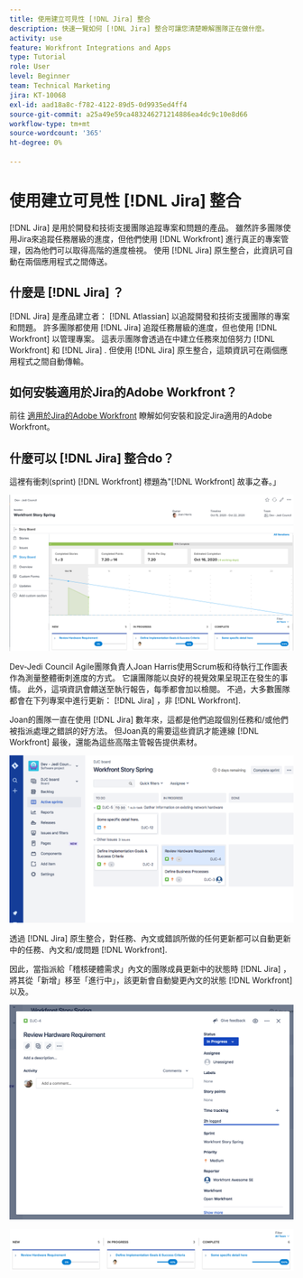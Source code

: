 ```yaml
---
title: 使用建立可見性 [!DNL Jira] 整合
description: 快速一覽如何 [!DNL Jira] 整合可讓您清楚瞭解團隊正在做什麼。
activity: use
feature: Workfront Integrations and Apps
type: Tutorial
role: User
level: Beginner
team: Technical Marketing
jira: KT-10068
exl-id: aad18a8c-f782-4122-89d5-0d9935ed4ff4
source-git-commit: a25a49e59ca483246271214886ea4dc9c10e8d66
workflow-type: tm+mt
source-wordcount: '365'
ht-degree: 0%

---
```


# 使用建立可見性 [!DNL Jira] 整合

[!DNL Jira]  是用於開發和技術支援團隊追蹤專案和問題的產品。 雖然許多團隊使用Jira來追蹤任務層級的進度，但他們使用 [!DNL Workfront] 進行真正的專案管理，因為他們可以取得高階的進度檢視。 使用 [!DNL Jira]  原生整合，此資訊可自動在兩個應用程式之間傳送。

## 什麼是 [!DNL Jira] ？

[!DNL Jira]  是產品建立者： [!DNL Atlassian] 以追蹤開發和技術支援團隊的專案和問題。 許多團隊都使用 [!DNL Jira]  追蹤任務層級的進度，但也使用 [!DNL Workfront] 以管理專案。 這表示團隊會透過在中建立任務來加倍努力 [!DNL Workfront] 和 [!DNL Jira] . 但使用 [!DNL Jira]  原生整合，這類資訊可在兩個應用程式之間自動傳輸。

## 如何安裝適用於Jira的Adobe Workfront？

前往 [適用於Jira的Adobe Workfront](https://experienceleague.adobe.com/docs/workfront/using/adobe-workfront-integrations/workfront-for-jira/workfront-for-jira.html?lang=en) 瞭解如何安裝和設定Jira適用的Adobe Workfront。

## 什麼可以 [!DNL Jira]  整合do？

這裡有衝刺(sprint) [!DNL Workfront] 標題為&quot;[!DNL Workfront] 故事之春。」

![分鏡指令碼待執行工作圖表](assets/Jira01.png)

Dev-Jedi Council Agile團隊負責人Joan Harris使用Scrum板和待執行工作圖表作為測量整體衝刺進度的方式。 它讓團隊能以良好的視覺效果呈現正在發生的事情。 此外，這項資訊會饋送至執行報告，每季都會加以檢閱。 不過，大多數團隊都會在下列專案中進行更新： [!DNL Jira] ，非 [!DNL Workfront].

Joan的團隊一直在使用 [!DNL Jira]  數年來，這都是他們追蹤個別任務和/或他們被指派處理之錯誤的好方法。 但Joan真的需要這些資訊才能連線 [!DNL Workfront] 最後，還能為這些高階主管報告提供素材。

![Jira Storyboard](assets/Jira02.png)

透過 [!DNL Jira]  原生整合，對任務、內文或錯誤所做的任何更新都可以自動更新中的任務、內文和/或問題 [!DNL Workfront].

因此，當指派給「稽核硬體需求」內文的團隊成員更新中的狀態時 [!DNL Jira] ，將其從「新增」移至「進行中」，該更新會自動變更內文的狀態 [!DNL Workfront] 以及。

![Jira狀態頁面](assets/Jira03.png)

![狀態列](assets/Jira04.png)
